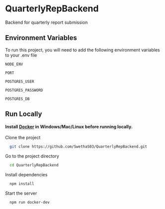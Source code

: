 # QuarterlyRepBackend

Backend for quarterly report submission

## Environment Variables

To run this project, you will need to add the following environment variables to your .env file

`NODE_ENV`

`PORT`

`POSTGRES_USER`

`POSTGRES_PASSWORD`

`POSTGRES_DB`

## Run Locally

#### Install [Docker](https://www.docker.com/products/docker-desktop/) in Windows/Mac/Linux before running locally.

Clone the project

```bash
  git clone https://github.com/SwethaS03/QuarterlyRepBackend.git
```

Go to the project directory

```bash
  cd QuarterlyRepBackend
```

Install dependencies

```bash
  npm install
```

Start the server

```bash
  npm run docker-dev
```
